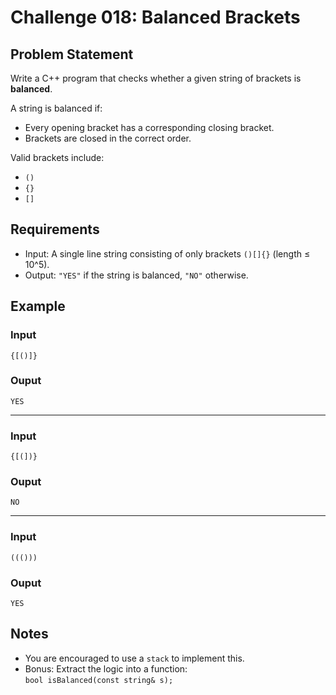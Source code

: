 # Challenge 018: Balanced Brackets

## Problem Statement

Write a C++ program that checks whether a given string of brackets is **balanced**.

A string is balanced if:
- Every opening bracket has a corresponding closing bracket.
- Brackets are closed in the correct order.

Valid brackets include:
- `()`
- `{}` 
- `[]`

## Requirements

- Input: A single line string consisting of only brackets `()[]{}` (length ≤ 10^5).
- Output: `"YES"` if the string is balanced, `"NO"` otherwise.

## Example

### Input
```
{[()]}
```
### Ouput
```
YES
```
---
### Input
```
{[(])}
```
### Ouput
```
NO
```
---
### Input
```
((()))
```
### Ouput
```
YES
```

## Notes

- You are encouraged to use a `stack` to implement this.
- Bonus: Extract the logic into a function:  
  `bool isBalanced(const string& s);`